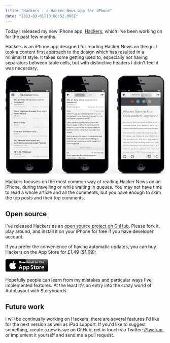 ```yaml
---
title: "Hackers - a Hacker News app for iPhone"
date: "2013-03-01T18:06:52.000Z"
---
```


Today I released my new iPhone app, [Hackers](http://weiranzhang.com/hackers), which I've been working on for the past few months.

Hackers is an iPhone app designed for reading Hacker News on the go. I took a content first approach to the design which has resulted in a minimalist style. It takes some getting used to, especially not having separators between table cells, but with distinctive headers I didn't feel it was necessary.

![](a53c871f-3e35-4aaf-83e2-1c1ec8542cba.png)

Hackers focuses on the most common way of reading Hacker News on an iPhone, during travelling or while waiting in queues. You may not have time to read a whole article and all the comments, but you have enough to skim the top posts and their top comments.

## Open source

I've released Hackers as an [open source project on GitHub](https://github.com/weiran/Hackers). Please fork it, play around, and install it on your iPhone for free if you have developer account.

If you prefer the convenience of having automatic updates, you can buy Hackers on the App Store for £1.49 ($1.99):

[![](a4520d57-ab05-4360-8007-0f0c3813e512.png)](https://itunes.apple.com/us/app/hackers-hacker-news-reading/id603503901)

Hopefully people can learn from my mistakes and particular ways I've implemented features. At the least it's an entry into the crazy world of AutoLayout with Storyboards.

## Future work

I will be continually working on Hackers, there are several features I'd like for the next version as well as iPad support. If you'd like to suggest something, create a new issue on GitHub, get in touch via Twitter: [@weiran](https://twitter.com/weiran), or implement it yourself and send me a pull request.